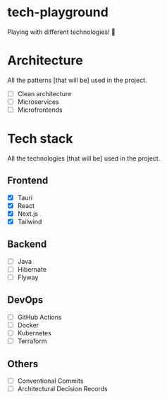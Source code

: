 # tech-playground

Playing with different technologies! :rocket:

# Architecture

All the patterns [that will be] used in the project.

- [ ] Clean architecture
- [ ] Microservices
- [ ] Microfrontends

# Tech stack

All the technologies [that will be] used in the project.

## Frontend

- [x] Tauri
- [x] React
- [x] Next.js
- [x] Tailwind

## Backend

- [ ] Java
- [ ] Hibernate
- [ ] Flyway

## DevOps

- [ ] GitHub Actions
- [ ] Docker
- [ ] Kubernetes
- [ ] Terraform

## Others

- [ ] Conventional Commits
- [ ] Architectural Decision Records
